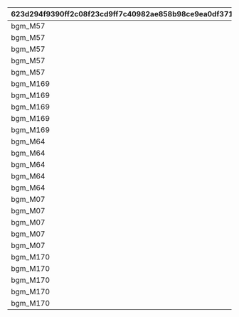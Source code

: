 |623d294f9390ff2c08f23cd9ff7c40982ae858b98ce9ea0df371d9cc7f2d88dd|1039603b8f66cb8ebc07ea6111344fc8903d635a288064dd18d84c42a343e898|fb68d64863721943669ac4f13e2bf6fe3a9958cffc1750c1a710b1bc1231ef50|e3f0445101fc098f1052a74d37b10b9dd8e29f7a15687aa5da85bcd0fffbf3eb|af12a4fc89275f13b72ecb8cd2c4ac38a45763a2c895c0e6755169f3d24c6c0d|506fa950ead9163ebe1e872a251e68955b4923b786b28bee019c474f7f1f41b3|2452b4db73aecae19424e1e1849bcf7409a3b732c5b7674e4e981db90ef3ceb9|6150a0b85477f4000a1c5f850ea972050f93c5c14d30538beead61a9ce8db611|43f550f129826d609c4abcc9180dd91fafb2678ae520758686240b1514779a68|e66a3dd64b9476cce022a11aed61840ad691941f3edcc43bf6d31ac1a035d3d7|737bb57e3d1933b5d92df012fb3499e42f99d0a79c9a6f915a2d9c19311208b9|2f6bdb31e0e05d1cee8732a0007ae53ed439b2d78977051854cf5e94c466c14b|8a3f5338721564a4689179f39f73c5fd11575a5fbbfe06b0c247cce0db58df1a|eb6097ee2bc40e3a03e41ef22954413d79339984ee28a528bda4b293ffd7b47b|6e2cef3f0b44a083cbc1d55ce4689657ee947ca98e34918629029278e8c00b6b|
| --- | --- | --- | --- | --- | --- | --- | --- | --- | --- | --- | --- | --- | --- | --- |
|bgm_M57|bgm_M57|701000101|0|90110001|100113|110001|1|0|90|1|100113|EASY|1|0|
|bgm_M57|bgm_M57|701000102|0|90110002|100113|110001|2|0|90|1|100113|NORMAL|1|0|
|bgm_M57|bgm_M57|701000103|0|90110003|100113|110001|3|0|90|1|100113|HARD|1|0|
|bgm_M57|bgm_M57|701000104|0|90110004|100113|110001|4|0|90|1|100113|VERY HARD|1|0|
|bgm_M57|bgm_M57|701000105|0|90110005|100113|110001|5|0|90|1|100113|EXTREME|1|0|
|bgm_M169|bgm_M169|701000201|0|90120001|103013|120001|1|0|90|1|103013|EASY|2|0|
|bgm_M169|bgm_M169|701000202|0|90120002|103013|120001|2|0|90|1|103013|NORMAL|2|0|
|bgm_M169|bgm_M169|701000203|0|90120003|103013|120001|3|0|90|1|103013|HARD|2|0|
|bgm_M169|bgm_M169|701000204|0|90120004|103013|120001|4|0|90|1|103013|VERY HARD|2|0|
|bgm_M169|bgm_M169|701000205|0|90120005|103013|120001|5|0|90|1|103013|EXTREME|2|0|
|bgm_M64|bgm_M64|701000301|0|90130001|100113|130001|1|0|90|1|100113|EASY|3|0|
|bgm_M64|bgm_M64|701000302|0|90130002|100113|130001|2|0|90|1|100113|NORMAL|3|0|
|bgm_M64|bgm_M64|701000303|0|90130003|100113|130001|3|0|90|1|100113|HARD|3|0|
|bgm_M64|bgm_M64|701000304|0|90130004|100113|130001|4|0|90|1|100113|VERY HARD|3|0|
|bgm_M64|bgm_M64|701000305|0|90130005|100113|130001|5|0|90|1|100113|EXTREME|3|0|
|bgm_M07|bgm_M07|701000401|0|90140001|100113|140001|1|0|90|1|100113|EASY|4|0|
|bgm_M07|bgm_M07|701000402|0|90140002|100113|140001|2|0|90|1|100113|NORMAL|4|0|
|bgm_M07|bgm_M07|701000403|0|90140003|100113|140001|3|0|90|1|100113|HARD|4|0|
|bgm_M07|bgm_M07|701000404|0|90140004|100113|140001|4|0|90|1|100113|VERY HARD|4|0|
|bgm_M07|bgm_M07|701000405|0|90140005|100113|140001|5|0|90|1|100113|EXTREME|4|0|
|bgm_M170|bgm_M170|701000501|0|90150001|103013|150001|1|0|90|1|103013|EASY|5|0|
|bgm_M170|bgm_M170|701000502|0|90150002|103013|150001|2|0|90|1|103013|NORMAL|5|0|
|bgm_M170|bgm_M170|701000503|0|90150003|103013|150001|3|0|90|1|103013|HARD|5|0|
|bgm_M170|bgm_M170|701000504|0|90150004|103013|150001|4|0|90|1|103013|VERY HARD|5|0|
|bgm_M170|bgm_M170|701000505|0|90150005|103013|150001|5|0|90|1|103013|EXTREME|5|0|